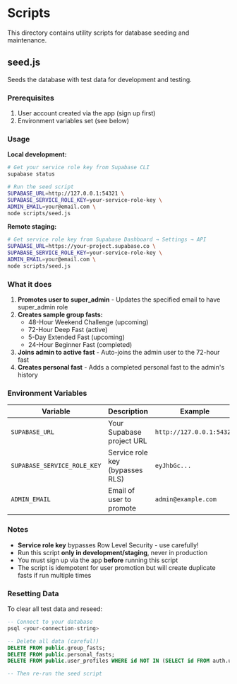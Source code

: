 # Scripts

This directory contains utility scripts for database seeding and maintenance.

## seed.js

Seeds the database with test data for development and testing.

### Prerequisites

1. User account created via the app (sign up first)
2. Environment variables set (see below)

### Usage

**Local development:**

```bash
# Get your service role key from Supabase CLI
supabase status

# Run the seed script
SUPABASE_URL=http://127.0.0.1:54321 \
SUPABASE_SERVICE_ROLE_KEY=your-service-role-key \
ADMIN_EMAIL=your@email.com \
node scripts/seed.js
```

**Remote staging:**

```bash
# Get service role key from Supabase Dashboard → Settings → API
SUPABASE_URL=https://your-project.supabase.co \
SUPABASE_SERVICE_ROLE_KEY=your-service-role-key \
ADMIN_EMAIL=your@email.com \
node scripts/seed.js
```

### What it does

1. **Promotes user to super_admin** - Updates the specified email to have super_admin role
2. **Creates sample group fasts:**
   - 48-Hour Weekend Challenge (upcoming)
   - 72-Hour Deep Fast (active)
   - 5-Day Extended Fast (upcoming)
   - 24-Hour Beginner Fast (completed)
3. **Joins admin to active fast** - Auto-joins the admin user to the 72-hour fast
4. **Creates personal fast** - Adds a completed personal fast to the admin's history

### Environment Variables

| Variable | Description | Example |
|----------|-------------|---------|
| `SUPABASE_URL` | Your Supabase project URL | `http://127.0.0.1:54321` |
| `SUPABASE_SERVICE_ROLE_KEY` | Service role key (bypasses RLS) | `eyJhbGc...` |
| `ADMIN_EMAIL` | Email of user to promote | `admin@example.com` |

### Notes

- **Service role key** bypasses Row Level Security - use carefully!
- Run this script **only in development/staging**, never in production
- You must sign up via the app **before** running this script
- The script is idempotent for user promotion but will create duplicate fasts if run multiple times

### Resetting Data

To clear all test data and reseed:

```sql
-- Connect to your database
psql <your-connection-string>

-- Delete all data (careful!)
DELETE FROM public.group_fasts;
DELETE FROM public.personal_fasts;
DELETE FROM public.user_profiles WHERE id NOT IN (SELECT id FROM auth.users);

-- Then re-run the seed script
```

